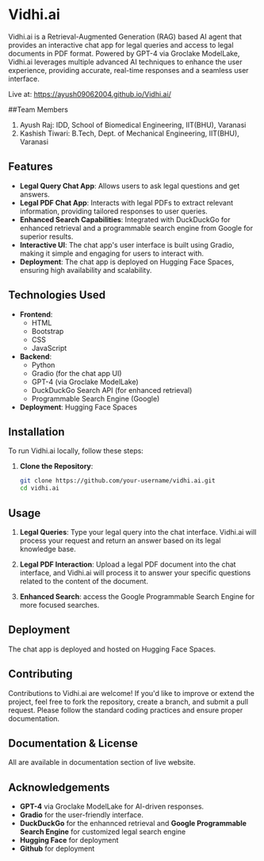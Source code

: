 # Vidhi.ai
Vidhi.ai is a Retrieval-Augmented Generation (RAG) based AI agent that provides an interactive chat app for legal queries and access to legal documents in PDF format. Powered by GPT-4 via Groclake ModelLake, Vidhi.ai leverages multiple advanced AI techniques to enhance the user experience, providing accurate, real-time responses and a seamless user interface.

Live at: https://ayush09062004.github.io/Vidhi.ai/ 

##Team Members
1. Ayush Raj: IDD, School of Biomedical Engineering, IIT(BHU), Varanasi
2. Kashish Tiwari: B.Tech, Dept. of Mechanical Engineering, IIT(BHU), Varanasi

## Features

- **Legal Query Chat App**: Allows users to ask legal questions and get answers.
- **Legal PDF Chat App**: Interacts with legal PDFs to extract relevant information, providing tailored responses to user queries.
- **Enhanced Search Capabilities**: Integrated with DuckDuckGo for enhanced retrieval and a programmable search engine from Google for superior results.
- **Interactive UI**: The chat app's user interface is built using Gradio, making it simple and engaging for users to interact with.
- **Deployment**: The chat app is deployed on Hugging Face Spaces, ensuring high availability and scalability.

## Technologies Used

- **Frontend**: 
  - HTML
  - Bootstrap
  - CSS
  - JavaScript
- **Backend**: 
  - Python
  - Gradio (for the chat app UI)
  - GPT-4 (via Groclake ModelLake)
  - DuckDuckGo Search API (for enhanced retrieval)
  - Programmable Search Engine (Google)
- **Deployment**: Hugging Face Spaces

## Installation

To run Vidhi.ai locally, follow these steps:

1. **Clone the Repository**:

   ```bash
   git clone https://github.com/your-username/vidhi.ai.git
   cd vidhi.ai
   ```

## Usage

1. **Legal Queries**: Type your legal query into the chat interface. Vidhi.ai will process your request and return an answer based on its legal knowledge base.
   
2. **Legal PDF Interaction**: Upload a legal PDF document into the chat interface, and Vidhi.ai will process it to answer your specific questions related to the content of the document.

3. **Enhanced Search**: access the Google Programmable Search Engine for more focused searches.

## Deployment

The chat app is deployed and hosted on Hugging Face Spaces.

## Contributing

Contributions to Vidhi.ai are welcome! If you'd like to improve or extend the project, feel free to fork the repository, create a branch, and submit a pull request. Please follow the standard coding practices and ensure proper documentation.

## Documentation & License

All are available in documentation section of live website.

## Acknowledgements

- **GPT-4** via Groclake ModelLake for AI-driven responses.
- **Gradio** for the user-friendly interface.
- **DuckDuckGo** for the enhannced retrieval and **Google Programmable Search Engine** for customized legal search engine
- **Hugging Face** for deployment
- **Github** for deployment


